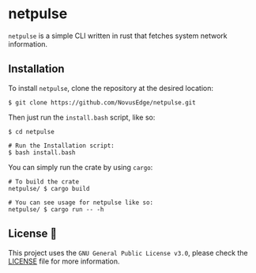 # netpulse

`netpulse` is a simple CLI written in rust that fetches system network information.

## Installation

To install `netpulse`, clone the repository at the desired location:

```console
$ git clone https://github.com/NovusEdge/netpulse.git
```

Then just run the `install.bash` script, like so:

```console
$ cd netpulse

# Run the Installation script:
$ bash install.bash
```

You can simply run the crate by using `cargo`:

```console
# To build the crate
netpulse/ $ cargo build

# You can see usage for netpulse like so:
netpulse/ $ cargo run -- -h
```

## License :scroll:

This project uses the `GNU General Public License v3.0`, please check the [LICENSE](LICENSE) file for more information.


